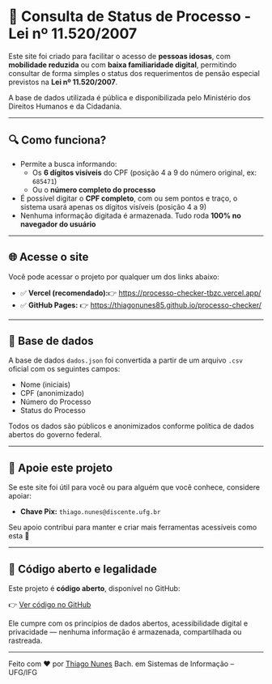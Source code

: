 # 🧾 Consulta de Status de Processo - Lei nº 11.520/2007

Este site foi criado para facilitar o acesso de **pessoas idosas**, com **mobilidade reduzida** ou com **baixa familiaridade digital**, permitindo consultar de forma simples o status dos requerimentos de pensão especial previstos na **Lei nº 11.520/2007**.

A base de dados utilizada é pública e disponibilizada pelo Ministério dos Direitos Humanos e da Cidadania.

---

## 🔍 Como funciona?

- Permite a busca informando:
  - Os **6 dígitos visíveis** do CPF (posição 4 a 9 do número original, ex: `685471`)
  - Ou o **número completo do processo**
- É possível digitar o **CPF completo**, com ou sem pontos e traço, o sistema usará apenas os dígitos visíveis (posição 4 a 9)
- Nenhuma informação digitada é armazenada. Tudo roda **100% no navegador do usuário**

---

## 🌐 Acesse o site

Você pode acessar o projeto por qualquer um dos links abaixo:

- ✅ **Vercel (recomendado):**👉 https://processo-checker-tbzc.vercel.app/
- ✅ **GitHub Pages:**
  👉 https://thiagonunes85.github.io/processo-checker/

---

## 📂 Base de dados

A base de dados `dados.json` foi convertida a partir de um arquivo `.csv` oficial com os seguintes campos:

- Nome (iniciais)
- CPF (anonimizado)
- Número do Processo
- Status do Processo

Todos os dados são públicos e anonimizados conforme política de dados abertos do governo federal.

---

## 💖 Apoie este projeto

Se este site foi útil para você ou para alguém que você conhece, considere apoiar:

- **Chave Pix:** `thiago.nunes@discente.ufg.br`

Seu apoio contribui para manter e criar mais ferramentas acessíveis como esta 🙏

---

## 📜 Código aberto e legalidade

Este projeto é **código aberto**, disponível no GitHub:

👉 [Ver código no GitHub](https://github.com/thiagonunes85/processo-checker)

Ele cumpre com os princípios de dados abertos, acessibilidade digital e privacidade — nenhuma informação é armazenada, compartilhada ou rastreada.

---

Feito com ❤️ por [Thiago Nunes](mailto:thiago.nunes@discente.ufg.br)
Bach. em Sistemas de Informação – UFG/IFG

